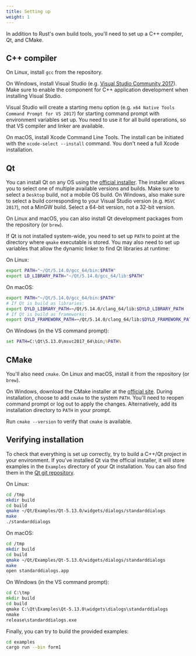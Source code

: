```yaml
---
title: Setting up
weight: 1
---
```

In addition to Rust's own build tools, you'll need to set up a C++ compiler, Qt, and CMake.

## C++ compiler

On Linux, install `gcc` from the repository.

On Windows, install Visual Studio (e.g. [Visual Studio Community 2017](https://www.visualstudio.com/thank-you-downloading-visual-studio/?sku=Community&rel=15)). Make sure to enable the component for C++ application development when installing Visual Studio. 

Visual Studio will create a starting menu option (e.g. `x64 Native Tools Command Prompt for VS 2017`) for starting command prompt with environment variables set up. You need to use it for all build operations, so that VS compiler and linker are available. 

On macOS, install Xcode Command Line Tools. The install can be initiated with the `xcode-select --install` command. You don't need a full Xcode installation.

## Qt

You can install Qt on any OS using the [official installer](https://www.qt.io/download). The installer allows you to select one of multiple available versions and builds. Make sure to select a `Desktop` build, not a mobile OS build. On Windows, also make sure to select a build corresponding to your Visual Studio version (e.g. `MSVC 2017`), not a MinGW build. Select a 64-bit version, not a 32-bit version.

On Linux and macOS, you can also install Qt development packages from the repository (or `brew`).

If Qt is not installed system-wide, you need to set up `PATH` to point at the directory where `qmake` executable is stored. You may also need to set up variables that allow the dynamic linker to find Qt libraries at runtime:

On Linux:
```bash
export PATH="~/Qt/5.14.0/gcc_64/bin:$PATH"
export LD_LIBRARY_PATH="~/Qt/5.14.0/gcc_64/lib:$PATH"
```

On macOS:

```bash
export PATH="~/Qt/5.14.0/gcc_64/bin:$PATH"
# If Qt is build as libraries:
export DYLD_LIBRARY_PATH=~/Qt/5.14.0/clang_64/lib:$DYLD_LIBRARY_PATH
# If Qt is build as frameworks:
export DYLD_FRAMEWORK_PATH=~/Qt/5.14.0/clang_64/lib:$DYLD_FRAMEWORK_PATH
```

On Windows (in the VS command prompt):
```bat
set PATH=C:\Qt\5.13.0\msvc2017_64\bin;%PATH%
```

## CMake

You'll also need `cmake`. On Linux and macOS, install it from the repository (or `brew`). 

On Windows, download the CMake installer at the [official site](https://cmake.org). During installation, choose to add `cmake` to the system `PATH`. You'll need to reopen command prompt or log out to apply the changes. Alternatively, add its installation directory to `PATH` in your prompt. 

Run `cmake --version` to verify that `cmake` is available.

## Verifying installation

To check that everything is set up correctly, try to build a C++/Qt project in your environment. If you've installed Qt via the official installer, it will store examples in the `Examples` directory of your Qt installation. You can also find them in the [Qt git repository](https://code.qt.io/cgit/qt/qtbase.git/tree/examples).

On Linux:
```bash
cd /tmp
mkdir build
cd build
qmake ~/Qt/Examples/Qt-5.13.0/widgets/dialogs/standarddialogs
make
./standarddialogs
```

On macOS:
```bash
cd /tmp
mkdir build
cd build
qmake ~/Qt/Examples/Qt-5.13.0/widgets/dialogs/standarddialogs
make
open standarddialogs.app
```

On Windows (in the VS command prompt):
```bat
cd C:\tmp
mkdir build
cd build
qmake C:\Qt\Examples\Qt-5.13.0\widgets\dialogs\standarddialogs
nmake
release\standarddialogs.exe
```

Finally, you can try to build the provided examples:
```bash
cd examples
cargo run --bin form1
```
